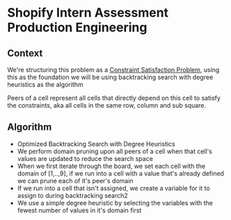 # Shopify Intern Assessment Production Engineering

## Context

We're structuring this problem as a [Constraint Satisfaction Problem](https://en.wikipedia.org/wiki/Constraint_satisfaction_problem), using this as the foundation we will be using backtracking search with degree heuristics as the algorithm

Peers of a cell  represent all cells that directly depend on this cell to satisfy the constraints, aka all cells in the same row, column and sub square.

## Algorithm

- Optimized Backtracking Search with Degree Heuristics
- We perform domain pruning upon all peers of a cell when that cell's values are updated to reduce the search space
- When we first iterate through the board, we set each cell with the domain of [1,..,9], if we run into a cell with a value that's already defined we can prune each of it's peer's domain
- If we run into a cell that isn't assigned, we create a variable for it to assign to during backtracking search2
- We use a simple degree heuristic by selecting the variables with the fewest number of values in it's domain first